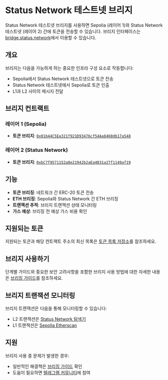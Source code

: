 # Status Network 테스트넷 브리지

Status Network 테스트넷 브리지를 사용하면 Sepolia (레이어 1)와 Status Network 테스트넷 (레이어 2) 간에 토큰을 전송할 수 있습니다. 브리지 인터페이스는 [bridge.status.network](https://bridge.status.network)에서 이용할 수 있습니다.

## 개요

브리지는 다음을 가능하게 하는 중요한 인프라 구성 요소로 작동합니다:
- Sepolia에서 Status Network 테스트넷으로 토큰 전송
- Status Network 테스트넷에서 Sepolia로 토큰 인출
- L1과 L2 사이의 메시지 전달

## 브리지 컨트랙트

### 레이어 1 (Sepolia)
- **토큰 브리지**: [`0x01b44C5Ea321f921D93476cf54Aa8460db17a548`](https://sepolia.etherscan.io/address/0x01b44C5Ea321f921D93476cf54Aa8460db17a548)

### 레이어 2 (Status Network)
- **토큰 브리지**: [`0xbC7f9571152a8e21942b2aEa4831a27f1149af19`](https://sepoliascan.status.network/address/0xbC7f9571152a8e21942b2aEa4831a27f1149af19)

## 기능

- **토큰 브리징**: 네트워크 간 ERC-20 토큰 전송
- **ETH 브리징**: Sepolia와 Status Network 간 ETH 브리징
- **트랜잭션 추적**: 브리지 트랜잭션 상태 모니터링
- **가스 예상**: 브리징 전 예상 가스 비용 확인

## 지원되는 토큰

지원되는 토큰과 해당 컨트랙트 주소의 최신 목록은 [토큰 목록 저장소](https://github.com/status-im/status-network-token-list)를 참조하세요.

## 브리지 사용하기

단계별 가이드와 중요한 보안 고려사항을 포함한 브리지 사용 방법에 대한 자세한 내용은 [브리징 가이드](../general-info/bridge/bridging-testnet.md)를 참조하세요.

## 브리지 트랜잭션 모니터링

브리지 트랜잭션은 다음을 통해 모니터링할 수 있습니다:
- L2 트랜잭션은 [Status Network 탐색기](https://sepoliascan.status.network)
- L1 트랜잭션은 [Sepolia Etherscan](https://sepolia.etherscan.io)

## 지원

브리지 사용 중 문제가 발생한 경우:
- 일반적인 해결책은 [브리징 가이드](../general-info/bridge/bridging-testnet.md) 확인
- 도움이 필요하면 [텔레그램 커뮤니티](https://t.me/statusl2)에 참여
